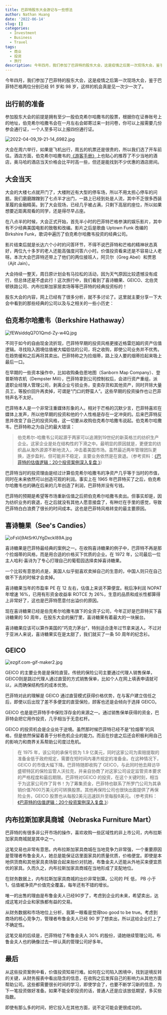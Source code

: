 ```yaml
---
title: 巴菲特股东大会游记与一些想法
author: Nathan Huang
date: '2022-06-14'
slug: []
categories:
  - Investment
  - Business
  - Travel
tags:
  - 商业
  - 投资
  - 旅行
description: 今年四月，我们参加了巴菲特的股东大会，这是疫情之后第一次现场大会，鉴于巴菲特芒格两位分别已经 91 岁和 98 岁，这样的现场机会真是见一次少一次了。
---
```



今年四月，我们参加了巴菲特的股东大会，这是疫情之后第一次现场大会，鉴于巴菲特芒格两位分别已经 91 岁和 98 岁，这样的机会真是见一次少一次了。

## 出行前的准备

参加股东大会的前提是拥有至少一股伯克希尔哈撒韦的股票，根据你在证券账号上的地址，伯克希尔哈撒韦会在一月左右会邮寄过来一封问卷，你可以上报需要几份参会通行证，一个人至多可以上报四份通行证。

![2022-04-09_19-21-14_6982.jpg](https://dgbp4uvz49ycd.cloudfront.net/2022-04-09_19-21-14_6982.jpg)


大会在周六举行，如果是飞机出行，周五的机票还是很贵的，所以我们选了开车前往。酒店方面，伯克希尔哈撒韦的[《游客手册》](https://www.berkshirehathaway.com/meet01/visguide2022.pdf)上也贴心的推荐了不少当地的酒店，奥马哈的酒店当天价格会比平时高一些，但还是能找到不少优惠的酒店房间。

## 大会当天 

大会的大楼七点就开门了，大楼附近有大型的停车场，所以不用太担心停车的问题。我们磨磨蹭蹭到了七点半才出门，一路上已经到处是人流，其中不乏很多西装革履的金融精英。到了大会现场，已经几乎被占满，只剩下高层的座位，所以如果想要近距离观看的同学，还是得尽早占座。

在八点半的时候，大会正式开始，首先半小时的巴菲特芒格参演的娱乐影片，其中有不少经典美国电影的致敬和改编。影片之后是歌曲 Uptown Funk 改编的 Birkshire Funk，歌词中遍历了伯克希尔哈撒韦投资的经典公司。

影片结束后就是长达六个小时的问答环节，不得不说巴菲特和芒格的精神状态真好，两位九十多岁的老人还能高强度问答六小时。价值投资看来还是不容易让人老呀。本次大会巴菲特还带上了他们的两位接班人，阿贝尔（Greg Abel）和贾恩（Ajit Jain）。

大会持续一整天，周日原计划会有马拉松的活动，因为天气原因比较遗憾没有成行，但总体还是不虚此行！这次旅行中，我们看到了喜诗糖果、GEICO、北伯灵顿铁路公司、内布拉斯加家居卖场等等巴菲特的经典投资标的！

股东大会的内容，网上已经有了很多分析，就不多讨论了。这里就主要分享一下大会中看到的那些经典的公司以及与之相关的一些小历史：

## 伯克希尔哈撒韦（Berkshire Hathaway）

![fEWsiddqQ7O1Qmd-Zy-w4Q.jpg](https://dgbp4uvz49ycd.cloudfront.net/fEWsiddqQ7O1Qmd-Zy-w4Q.jpg)


不同于如今的自由现金流折现，巴菲特早期的投资风格更接近格雷厄姆的资产估值逻辑。寻找陷入困境估值被大幅低估的公司，将之收购，即使公司业务并不优秀。在趋势缓和之后再将其卖出。巴菲特称之为捡烟蒂，路上没人要的烟蒂捡起来吸上最后一口。

在早期的一些资本操作中，比如收购桑伯恩地图（Sanborn Map Company）、登普斯特农机（Dempster Mill），巴菲特拿到公司控制权后，会进行资产重组，派遣职业经理人管理公司，剥离企业亏损业务，变卖存货和其他资产，同时开除大量员工，等股价回升再卖掉，可谓是“门口的野蛮人”。这些早期的投资操作也让巴菲特声名不太好。

巴菲特本人是一个非常注重媒体形象的人。相对于芒格的沉默少言，巴菲特喜欢在媒体上发声，所以他早期的投资和他的个人性格是存在一定冲突的。后来巴菲特反思并改变了自己的投资风格，这一切要从收购伯克希尔哈撒韦说起。伯克希尔哈撒韦，巴菲特称之为自己的最大错误：

>伯克希尔-哈撒韦公司起源于两家可以追溯到19世纪的新英格兰的纺织生产企业。这家企业是处在结构性的下滑之中。最明显的原因就是，更便宜的纺织品从海外源源不断地流入，冲击着美国市场。虽然最近两年管理团队更换，逐步盈利，但可能并不稳定，主要业务依然是在衰退。（参考资料：[《巴菲特的估值逻辑：20个投资案例深入复盘
》](https://book.douban.com/subject/27171476/)）

巴菲特当时的投资理由是经过计算伯克希尔哈撒韦的净资产几乎等于当时的市值，同时在未来依然可以创造可观的利润。事实上在 1965 年巴菲特买了之后，伯克希尔哈撒韦也的确在后来的几年创造了利润，巴菲特并没有亏钱。

巴菲特的预期是希望等市场重新估值之后把伯克希尔哈撒韦卖出。但事实却是，因为纺织业务的衰退，在之后就没有其他人愿意接盘了，有种烂在手里的感觉，导致巴菲特白白浪费了很长的时间成本。这也是巴菲特风格转变的最主要原因。

## 喜诗糖果（See's Candies）


![oFsVj9AtSrKUYgDxckI89A.jpg](https://dgbp4uvz49ycd.cloudfront.net/oFsVj9AtSrKUYgDxckI89A.jpg)


喜诗糖果是巴菲特最经典的案例之一。在收购喜诗糖果的例子中，巴菲特不再是那个捡烟蒂的风格，而是用合适的价格买下优质的企业。在 1972 年，公司最后一位主人哈利·喜诗为了专心打理自己的葡萄园选择卖掉喜诗糖果。

一个比较有意思的点是，美国人似乎挺喜欢卖掉自己的生意的，中国人则只在自己做不下去的时候才会卖掉。

喜诗糖果当年的市盈率 PE 在 12 左右，估值上来说不算便宜。税后净利润 NOPAT 年增速 16%，已用有形资金收益率 ROTCE 为 26%，生意的品质和成长性都算得上非常好了，这也是巴菲特愿意付出溢价的原因。

现在喜诗糖果已经是伯克希尔哈撒韦旗下的全资子公司，今年正好是巴菲特买下喜诗糖果的 50 周年，在股东大会的展厅里，喜诗糖果有着最大的一块展台。

喜诗糖果应该可以算作美国的“巧克力茅台”，特别适合逢年过节拿来送人。不过对于亚洲人来说，喜诗糖果实在是太甜了，我们就买了一条 50 周年的纪念衫。

## GEICO 

![ezgif.com-gif-maker2.jpg](https://dgbp4uvz49ycd.cloudfront.net/ezgif.com-gif-maker2.jpg)

GEICO 的主要业务是是保险直营。传统的保险公司主要通过代理人销售保单，GEICO则是跳过代理人通过直营的方式销售保单，比如个人在网上填表申请就可以，从而确保结构性的成本优势。

巴菲特对此的理解是 GEICO 通过直营模式获得价格优势，在与客户建立信任之后，即使以后出现了差不多便宜的直营保险，顾客也还是会倾向于选择 GEICO。

GEICO 也是是巴菲特手中保险浮存金的来源之一。通过销售保单获得的资金，巴菲特会把它用作投资，几乎相当于无息杠杆。

GEICO 的投资机会是企业处于逆境。虽然那时候巴菲特已经不是“捡烟蒂”的风格，但是依然保留着善于分析危机企业的能力。而且在抄底之后还会积极利用自己的影响力和商界关系帮助公司度过危机。


>在 1975 年，该公司的承保亏损为 1.9 亿美元，同时这家公司为索赔提取的准备金低于政府规定，需要在短时间内凑齐规定的准备金。在这种情况下，GEICO 的市值大幅下降。巴菲特随即收购了 GEICO，与此同时他去拜访华盛顿特区的保险监管人沃拉克，并亲自协商了对这家公司设定监管资本要求的严格程度和最后期限。巴菲特对GEICO 的投资，在这个关键时刻，相当于为这家公司作了背书！为了筹集资金，巴菲特也联系了所罗门公司为其承销价值7600万美元的可转换股票。其他再保险公司也很快出面提供了再保险业务，GEICO 股票也从每股2美元迅速跃升至每股8美元。（参考资料：[《巴菲特的估值逻辑：20个投资案例深入复盘
》](https://book.douban.com/subject/27171476/)）



## 内布拉斯加家具商城（Nebraska Furniture Mart）

巴菲特的有很多非公开市场的操作，喜欢收购一些区域性的非上市公司，内布拉斯加家具商城就是其中之一。

这笔交易也非常有意思。内布拉斯加家具商城在当地竞争力非常强，一个重要原因是管理者布鲁金夫人，她总是能保证店里面家具的质量优质，价格便宜。即使是本地供货商和其他家具卖场联合起来抬价对抗她，布鲁金夫人还能从外地买来便宜质优的家具。久而久之，内布拉斯加家具商城在当地形成了支配地位。

在财务数据上，内布拉斯加家具商城的出价非常划算。公司的 PE 低， PB 小于 1，估值被净资产价值完全覆盖，每年还有不错的增长。

唯一的出售的理由是布鲁金夫人已经90岁了，考虑到企业的未来，希望卖出，达成这笔对企业和家族都有益的交易。

从财务数据和市场地位上分析，我第一眼看是觉得too good to be true。考虑到商场的核心竞争力，管理者布鲁金夫人已经 90 岁了想卖出，所以这给企业打上了不确定性。

这笔交易的后续是，巴菲特给了布鲁金夫人 30% 的股份，请她继续管理公司。布鲁金夫人也的确像过去一样认真的管理公司好多年。

## 最后

从这些投资案例中看，价值投资知易行难。如何在公司陷入困境中，找到逆境反转的关键，从财务报表中看出隐含的信息，在收购之后发挥自己的影响力从其他方面帮助公司。这些都需要很长时间的学习，即使学会了，也要不断学习新的信息，为下一笔投资做好准备。如果不能全职投资的话，普通人还是应该放低期望，多买些指数。

即使有那么多的时间，把它投入在其他方面，说不定可能会更很成功的。